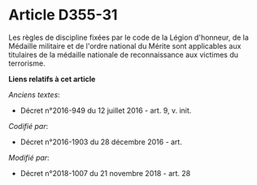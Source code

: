 # Article D355-31

Les règles de discipline fixées par le code de la Légion d'honneur, de la Médaille militaire et de l'ordre national du Mérite
sont applicables aux titulaires de la médaille nationale de reconnaissance aux victimes du terrorisme.

**Liens relatifs à cet article**

_Anciens textes_:

  - Décret n°2016-949 du 12 juillet 2016 - art. 9, v. init.

_Codifié par_:

  - Décret n°2016-1903 du 28 décembre 2016 - art.

_Modifié par_:

  - Décret n°2018-1007 du 21 novembre 2018 - art. 28
